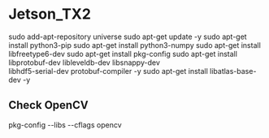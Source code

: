# Jetson_TX2
sudo add-apt-repository universe
sudo apt-get update -y
sudo apt-get install python3-pip
sudo apt-get install python3-numpy
sudo apt-get install libfreetype6-dev
sudo apt-get install pkg-config
sudo apt-get install libprotobuf-dev libleveldb-dev libsnappy-dev \
libhdf5-serial-dev protobuf-compiler -y
sudo apt-get install libatlas-base-dev -y

## Check OpenCV
pkg-config --libs --cflags opencv
